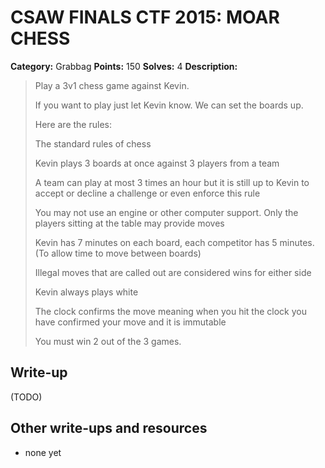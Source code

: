 # CSAW FINALS CTF 2015: MOAR CHESS

**Category:** Grabbag
**Points:** 150
**Solves:** 4
**Description:**

> Play a 3v1 chess game against Kevin.
> 
> 
> If you want to play just let Kevin know. We can set the boards up.
> 
> 
> Here are the rules:
> 
> 
> The standard rules of chess
> 
> Kevin plays 3 boards at once against 3 players from a team
> 
> A team can play at most 3 times an hour but it is still up to Kevin to accept or decline a challenge or even enforce this rule
> 
> You may not use an engine or other computer support. Only the players sitting at the table may provide moves
> 
> Kevin has 7 minutes on each board, each competitor has 5 minutes. (To allow time to move between boards)
> 
> Illegal moves that are called out are considered wins for either side
> 
> Kevin always plays white
> 
> The clock confirms the move meaning when you hit the clock you have confirmed your move and it is immutable
> 
> You must win 2 out of the 3 games.


## Write-up

(TODO)

## Other write-ups and resources

* none yet
